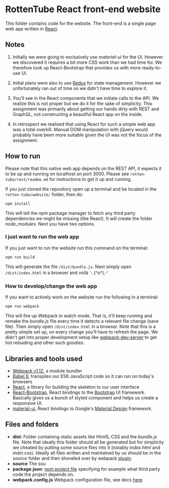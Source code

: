 # RottenTube React front-end website
This folder contains code for the website. The front-end is a single page web
app written in [React](https://facebook.github.io/react/).

## Notes
1. Initially we were going to exclusively use *material-ui* for the UI. However we 
discovered it requires a bit more CSS work than we had time for. We therefore 
took up React-Bootstrap that provides us with more ready-to-use UI.

2. Initial plans were also to use [Redux](http://redux.js.org/) for state 
management. However we unfortunately ran out of time so we didn't have time to 
explore it.

3. You'll see in the React components that we initiate calls to the API. We realize 
this is not proper but we do it for the sake of simplicity. This assignment was 
primarily about getting our hands dirty with REST and GraphQL, not constructing 
a beautiful React app on the inside.

4. In retrospect we realised that using React for such a simple web app was 
a total overkill. Manual DOM manipulation with jQuery would probably have been 
more suitable given the UI was not the focus of the assignment.

## How to run
Please note that this native web app depends on the REST API, it expects it to 
be up and running on *localhost* on port 3000. Please see 
`rotten-tube/rest/readme.md` for instructions to get it up and running. 

If you just cloned the repository open up a terminal and be located in the 
`rotten-tube/website/` folder, then do:

```
npm install
```

This will tell the *npm* package manager to fetch any third party dependencies 
we might be missing (like React). It will create the folder *node_modules*. Next 
you have two options.

### I just want to run the web app
If you just want to run the website run this command on the terminal:

```
npm run build
```

This will generate the file `/dist/bundle.js`. Next simply open 
`/dist/index.html` in a browser and voilà ＼(^o^)／

### How to develop/change the web app
If you want to actively work on the website run the following in a terminal:

```
npm run webpack
```

This will fire up Webpack in watch mode. That is, it'll keep running and remake 
the *bundle.js* file every time it detects a relevant file change (save file). 
Then simply open `/dist/index.html` in a browser. Note that this is a pretty 
simple set up, on every change you'll have to refresh the page. We didn't get 
into proper development setup like 
[webpack-dev-server](https://github.com/webpack/webpack-dev-server) to get hot 
reloading and other such goodies.
 
## Libraries and tools used
* [Webpack v1.12](https://webpack.github.io/), a module bundler
* [Babel 6](https://babeljs.io/), transpiles our ES6 JavaScript code so it can 
run on today's browsers
* [React](https://facebook.github.io/react/), a library for building the 
skeleton to our user interface 
* [React-Bootstrap](https://react-bootstrap.github.io/), React bindings to the 
[Bootstrap](http://getbootstrap.com/) UI framework. Basically gives us a bunch 
of styled component and helps us create a responsive UI.
* [material-ui](http://www.material-ui.com/#/), React bindings to Google's 
[Material Design](https://www.google.com/design/spec/material-design/introduction.html)
framework.

## Files and folders
* **dist**: Folder containing static assets like Html5, CSS and the *bundle.js* 
file. Note that ideally this folder should all be generated but for simplicity 
we cheated by putting some source files into it (notably *index.html* and 
*main.css*). Ideally all files written and maintained by us should be in the 
*source* folder and then shoveled over by webpack 
[plugin](https://github.com/kevlened/copy-webpack-plugin).
* **source** The sou
* **package.json**: [npm project file](https://docs.npmjs.com/files/package.json)
 specifying for example what third party code the project depends on.
* **webpack.config.js** Webpack configuration file, see docs 
[here](http://webpack.github.io/docs/configuration.html)